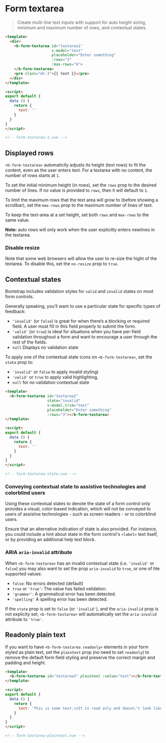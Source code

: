 # Form textarea

> Create multi-line text inputs with support for auto height sizing, minimum
and maximum number of rows, and contextual states.

```html
<template>
  <div>
    <b-form-textarea id="textarea1"
                     v-model="text"
                     placeholder="Enter something"
                     :rows="3"
                     :max-rows="6">
    </b-form-textarea>
    <pre class="mt-3">{{ text }}</pre>
  </div>
</template>

<script>
export default {
  data () {
    return {
      text: ''
    }
  }
}
</script>

<!-- form-textarea-1.vue -->
```

## Displayed rows

`<b-form-textarea>` automaticlly adjusts its height (text rows) to fit the content,
even as the user enters text. For a textarea with no content, the number of rows
starts at `1`.

To set the initial minimum height (in rows), set the `rows` prop to the desired
number of lines. If no value is provided to `rows`, then it will default to `1`.

To limit the maximum rows that the text area will grow to (before showing a scrollbar),
set the `max-rows` prop to the maximum number of lines of text.

To keep the text-area at a set height, set both `rows` and `max-rows` to the same value.

**Note:** auto rows will only work when the user explicitly enters newlines in the textarea.

### Disable resize

Note that some web browsers will allow the user to re-size the hight of the textarea.
To disable this, set the `no-resize` prop to `true`.


## Contextual states

Bootstrap includes validation styles for `valid` and `invalid` states on most form controls.

Generally speaking, you’ll want to use a particular state for specific types of feedback:
- `'invalid'` (or `false`) is great for when there’s a blocking or required field. A user must fill in this field properly to submit the form.
- `'valid'` (or `true`) is ideal for situations when you have per-field validation throughout a form and want to encourage a user through the rest of the fields.
- `null` Displays no validation state

To apply one of the contextual state icons on `<b-form-textarea>`, set the `state` prop to:
- `'invalid'` or `false` to apply invalid styling)
- `'valid'` or `true` to apply valid highlighting,
- `null` for no validation contextual state

```html
<template>
  <b-form-textarea id="textarea2"
                   state="invalid"
                   v-model.trim="text"
                   placeholder="Enter something"
                   :rows="3"></b-form-textarea>
</template>

<script>
export default {
  data () {
    return {
      text: ''
    }
  }
}
</script>

<!-- form-textarea-state.vue -->
```

### Conveying contextual state to assistive technologies and colorblind users

Using these contextual states to denote the state of a form control only provides a
visual, color-based indication, which will not be conveyed to users of assistive
technologies - such as screen readers - or to colorblind users.

Ensure that an alternative indication of state is also provided. For instance, you could
include a hint about state in the form control's `<label>` text itself, or by providing
an additional help text block.

### ARIA `aria-invalid` attribute

When `<b-form-textarea>` has an invalid contextual state (i.e. `'invalid'` or `false`)
you may also want to set the prop `aria-invalid` to `true`, or one of hte supported values:

- `false`: No errors detected (default)
- `true` or `'true'`: The value has failed validation.
- `'grammar'`: A grammatical error has been detected.
- `'spelling'` A spelling error has been detected.

If the `state` prop is set to `false` (or `'invalid'`), and the `aria-invalid` prop is
not explicity set, `<b-form-textarea>` will automatically set the `aria-invalid`
attribute to `'true'`.


## Readonly plain text

If you want to have `<b-form-textarea readonly>` elements in your form styled as plain
text, set the `plaintext` prop (no need to set `readonly`) to remove the default form
field styling and preserve the correct margin and padding and height.

```html
<template>
  <b-form-textarea id="textarea3" plaintext :value="text"></b-form-textarea>
</template>

<script>
export default {
  data () {
    return {
      text: 'This is some text.\nIt is read only and doesn\'t look like an input.'
    }
  }
}
</script>

<!-- form-textarea-plaintext.vue -->
```


<!-- Component reference added automatically from component package.json -->
